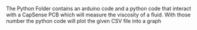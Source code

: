 The Python Folder contains an arduino code and a python code that interact with a CapSense PCB which will measure the viscosity of a fluid.
With those number the python code will plot the given CSV file into a graph
